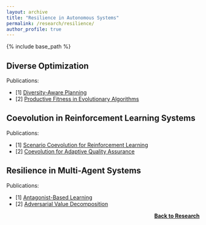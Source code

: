 ```yaml
---
layout: archive
title: "Resilience in Autonomous Systems"
permalink: /research/resilience/
author_profile: true
---
```


{% include base_path %}

## Diverse Optimization

Publications:
- [1] [Diversity-Aware Planning](http://thomyphan.github.io/files/2018-icac-preprint.pdf)
- [2] [Productive Fitness in Evolutionary Algorithms](https://link.springer.com/content/pdf/10.1007/s11047-021-09853-3.pdf)

## Coevolution in Reinforcement Learning Systems

Publications:
- [1] [Scenario Coevolution for Reinforcement Learning](http://thomyphan.github.io/files/2019-gecco.pdf)
- [2] [Coevolution for Adaptive Quality Assurance](https://epub.ub.uni-muenchen.de/73060/1/Gabor2020_Article_TheScenarioCoevolutionParadigm.pdf)

## Resilience in Multi-Agent Systems

Publications:
- [1] [Antagonist-Based Learning](https://ifaamas.org/Proceedings/aamas2020/pdfs/p1055.pdf)
- [2] [Adversarial Value Decomposition](https://ojs.aaai.org/index.php/AAAI/article/view/17348)

<div style="float: right;">
    <a href="https://thomyphan.github.io/research/"><strong>Back to Research</strong></a>
</div>